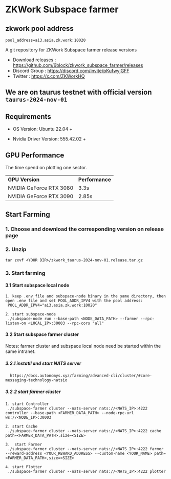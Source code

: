 # ZKWork Subspace farmer


## zkwork pool address
```shell
pool_address=ai3.asia.zk.work:10020
```

A git repository for ZKWork Subspace farmer release versions

* Download releases : https://github.com/6block/zkwork_subspace_farmer/releases
* Discord Group :  https://discord.com/invite/pKufwyjGFF
* Twitter : https://x.com/ZKWorkHQ

## We are on taurus testnet with official version `taurus-2024-nov-01`

## Requirements
- OS Version: Ubuntu 22.04 +

- Nvidia Driver Version: 555.42.02 +

## GPU Performance
The time spend on plotting one sector.

<table>
  <tr>
   <td><strong>GPU Version</strong>
   </td>
   <td><strong>Performance</strong>
   </td>
  </tr>
  <tr>
   <td>NVIDIA GeForce RTX 3080
   </td>
   <td>3.3s
   </td>
  </tr>
    <tr>
   <td>NVIDIA GeForce RTX 3090
   </td>
   <td>2.85s
   </td>
  </tr>
</table>

## Start Farming

### 1. Choose and download the corresponding version on release page

### 2. Unzip
    tar zxvf <YOUR DIR>/zkwork_taurus-2024-nov-01.release.tar.gz

### 3. Start farming

#### 3.1 Start subspace local node
    1. keep .env file and subspace-node binary in the same directory, then open .env file and set POOL_ADDR_IPV4 with the pool address:
     POOL_ADDR_IPV4="ai3.asia.zk.work:10020"

    2. start subspace-node
     ./subspace-node run --base-path <NODE_DATA_PATH> --farmer --rpc-listen-on <LOCAL_IP>:30003 --rpc-cors "all"

#### 3.2 Start subspace farmer cluster
   Notes: farmer cluster and subspace local node need be started within the same intranet.

   ##### 3.2.1 instatll and start NATS server
      https://docs.autonomys.xyz/farming/advanced-cli/cluster/#core-messaging-technology-natsio

   ##### 3.2.2 start farmer cluster
    1. start Controller
     ./subspace-farmer cluster --nats-server nats://<NATS_IP>:4222 controller --base-path <FARMER_DATA_PATH> --node-rpc-url ws://<NODE_IP>:30003

    2. start Cache
     ./subspace-farmer cluster --nats-server nats://<NATS_IP>:4222 cache path=<FARMER_DATA_PATH>,size=<SIZE>

    3.  start Farmer
     ./subspace-farmer cluster --nats-server nats://<NATS_IP>:4222 farmer --reward-address <YOUR_REWARD_ADDRESS> --custom-name <YOUR_NAME> path=<FARMER_DATA_PATH>,size=<SIZE>

    4. start Plotter
     ./subspace-farmer cluster --nats-server nats://<NATS_IP>:4222 plotter